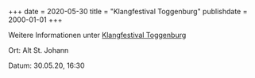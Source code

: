 +++
date = 2020-05-30
title = "Klangfestival Toggenburg"
publishdate = 2000-01-01
+++

Weitere Informationen unter [Klangfestival Toggenburg](https://klangwelt.swiss/de/klangfestival/konzertprogramm/am-unbekannten-ende-europas.html)

Ort: Alt St. Johann

Datum: 30.05.20, 16:30
